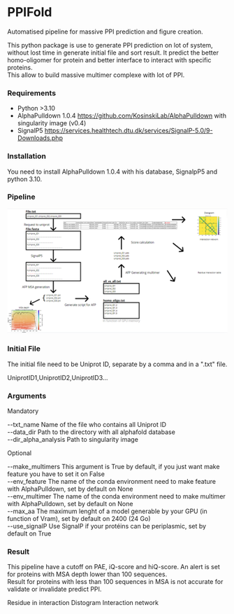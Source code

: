 # PPIFold
Automatised pipeline for massive PPI prediction and figure creation.

This python package is use to generate PPI prediction on lot of system, without lost time in generate initial file and sort result.
It predict the better homo-oligomer for protein and better interface to interact with specific proteins.<br>
This allow to build massive multimer complexe with lot of PPI.

### Requirements

- Python >3.10
- AlphaPulldown 1.0.4 https://github.com/KosinskiLab/AlphaPulldown with singularity image (v0.4)
- SignalP5 https://services.healthtech.dtu.dk/services/SignalP-5.0/9-Downloads.php

### Installation

You need to install AlphaPulldown 1.0.4 with his database, SignalpP5 and python 3.10.

### Pipeline
 
![Pipeline](Pipeline.PNG)

### Initial File

The initial file need to be Uniprot ID, separate by a comma and in a ".txt" file.

 UniprotID1,UniprotID2,UniprotID3...

### Arguments

Mandatory

 --txt_name Name of the file who contains all Uniprot ID <br>
 --data_dir Path to the directory with all alphafold database <br>
 --dir_alpha_analysis Path to singularity image <br>

Optional

--make_multimers This argument is True by default, if you just want make feature you have to set it on False <br>
--env_feature The name of the conda environment need to make feature with AlphaPulldown, set by default on None <br>
--env_multimer The name of the conda environment need to make multimer with AlphaPulldown, set by default on None <br>
--max_aa The maximum lenght of a model generable by your GPU (in function of Vram), set by default on 2400 (24 Go) <br>
--use_signalP Use SignalP if your protéins can be periplasmic, set by default on True <br>

### Result

This pipeline have a cutoff on PAE, iQ-score and hiQ-score. An alert is set for proteins with MSA depth lower than 100 sequences.<br>
Result for proteins with less than 100 sequences in MSA is not accurate for validate or invalidate predict PPI.


Residue in interaction
Distogram
Interaction network
